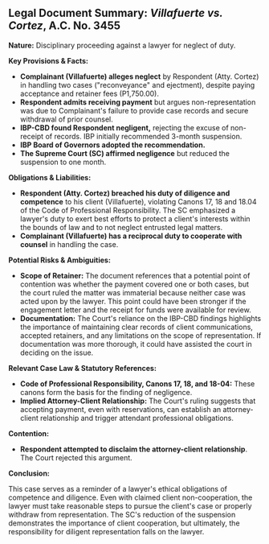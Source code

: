 ## Legal Document Summary: *Villafuerte vs. Cortez*, A.C. No. 3455

**Nature:** Disciplinary proceeding against a lawyer for neglect of duty.

**Key Provisions & Facts:**

*   **Complainant (Villafuerte) alleges neglect** by Respondent (Atty. Cortez) in handling two cases ("reconveyance" and ejectment), despite paying acceptance and retainer fees (P1,750.00).
*   **Respondent admits receiving payment** but argues non-representation was due to Complainant's failure to provide case records and secure withdrawal of prior counsel.
*   **IBP-CBD found Respondent negligent,** rejecting the excuse of non-receipt of records. IBP initially recommended 3-month suspension.
*   **IBP Board of Governors adopted the recommendation.**
*   **The Supreme Court (SC) affirmed negligence** but reduced the suspension to one month.

**Obligations & Liabilities:**

*   **Respondent (Atty. Cortez) breached his duty of diligence and competence** to his client (Villafuerte), violating Canons 17, 18 and 18.04 of the Code of Professional Responsibility. The SC emphasized a lawyer's duty to exert best efforts to protect a client's interests within the bounds of law and to not neglect entrusted legal matters.
*   **Complainant (Villafuerte) has a reciprocal duty to cooperate with counsel** in handling the case.

**Potential Risks & Ambiguities:**

*   **Scope of Retainer:** The document references that a potential point of contention was whether the payment covered one or both cases, but the court ruled the matter was immaterial because neither case was acted upon by the lawyer. This point could have been stronger if the engagement letter and the receipt for funds were available for review.
*   **Documentation:** The Court's reliance on the IBP-CBD findings highlights the importance of maintaining clear records of client communications, accepted retainers, and any limitations on the scope of representation. If documentation was more thorough, it could have assisted the court in deciding on the issue.

**Relevant Case Law & Statutory References:**

*   **Code of Professional Responsibility, Canons 17, 18, and 18-04:** These canons form the basis for the finding of negligence.
*   **Implied Attorney-Client Relationship:** The Court's ruling suggests that accepting payment, even with reservations, can establish an attorney-client relationship and trigger attendant professional obligations.

**Contention:**

*   **Respondent attempted to disclaim the attorney-client relationship**. The Court rejected this argument.

**Conclusion:**

This case serves as a reminder of a lawyer's ethical obligations of competence and diligence. Even with claimed client non-cooperation, the lawyer must take reasonable steps to pursue the client's case or properly withdraw from representation. The SC's reduction of the suspension demonstrates the importance of client cooperation, but ultimately, the responsibility for diligent representation falls on the lawyer.
